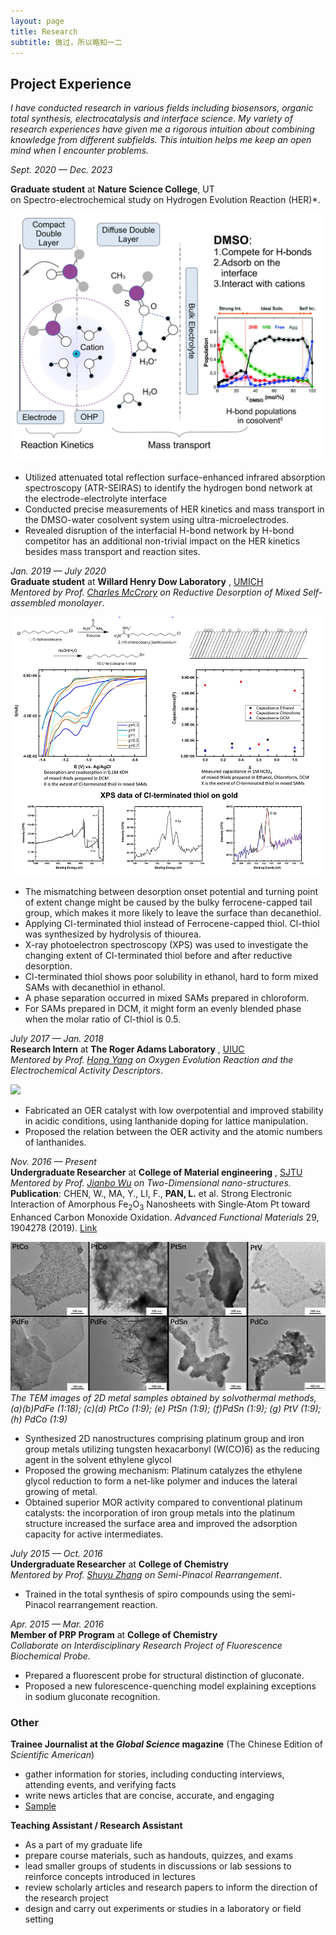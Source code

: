 ```yaml
---
layout: page
title: Research
subtitle: 做过，所以略知一二
---
```



## Project Experience

*I have conducted research in various fields including biosensors, organic total synthesis, electrocatalysis and interface science. My variety of research experiences have given me a rigorous intuition about combining knowledge from different subfields. This intuition helps me keep an open mind when I encounter problems.*

*Sept. 2020 — Dec. 2023*

**Graduate student** at **Nature Science College**, UT<br>
on Spectro-electrochemical study on Hydrogen Evolution Reaction (HER)*. 

![](img/3.png)

* Utilized attenuated total reflection surface-enhanced infrared absorption spectroscopy (ATR-SEIRAS) to identify the hydrogen bond network at the electrode-electrolyte interface
* Conducted precise measurements of HER kinetics and mass transport in the DMSO-water cosolvent system using ultra-microelectrodes. 
* Revealed disruption of the interfacial H-bond network by H-bond competitor has an additional non-trivial impact on the HER kinetics besides mass transport and reaction sites. 



*Jan. 2019 — July 2020* <br>
**Graduate student** at **Willard Henry Dow Laboratory** , [UMICH](http://umich.edu/)<br>
*Mentored by Prof. [Charles McCrory](https://scholar.google.com/citations?hl=zh-CN&user=gFH5HogAAAAJ) on Reductive Desorption of Mixed Self-assembled monolayer*.

![\img\msam.png](img/msam.png)
* The mismatching between desorption onset potential and turning point of extent change might be caused by the bulky ferrocene-capped tail group, which makes it more likely to leave the surface than decanethiol.
* Applying Cl-terminated thiol instead of Ferrocene-capped thiol. Cl-thiol was synthesized by hydrolysis of thiourea.
* X-ray photoelectron spectroscopy (XPS) was used to investigate the changing extent of Cl-terminated thiol before and after reductive desorption.
* Cl-terminated thiol shows poor solubility in ethanol, hard to form mixed SAMs with decanethiol in ethanol.
* A phase separation occurred in mixed SAMs prepared in chloroform. 
* For SAMs prepared in DCM, it might form an evenly blended phase when the molar ratio of Cl-thiol is 0.5.


*July 2017 — Jan. 2018* <br>
**Research Intern** at **The Roger Adams Laboratory** , [UIUC](http://illinois.edu/)<br>
*Mentored by Prof. [Hong Yang](https://scholar.google.com/citations?hl=zh-CN&user=WPntzc4AAAAJ) on Oxygen Evolution Reaction and the Electrochemical Activity Descriptors*.<br>

<img src="https://cdn.britannica.com/30/158530-050-3BB8C4C8/radii-coordination-number-metals-atomic.jpg?raw=true" width="500px">

* Fabricated an OER catalyst with low overpotential and improved stability in acidic conditions, using lanthanide doping for lattice manipulation. 
* Proposed the relation between the OER activity and the atomic numbers of lanthanides. 





*Nov. 2016 — Present* <br>
**Undergraduate Researcher** at **College of Material engineering** , [SJTU](http://en.sjtu.edu.cn/)<br>
*Mentored by Prof. [Jianbo Wu](https://scholar.google.com/citations?hl=zh-CN&user=iQ_WfvsAAAAJ) on Two-Dimensional nano-structures.*<br>
**Publication**: CHEN, W., MA, Y., LI, F., **PAN, L.** et al. Strong Electronic Interaction of Amorphous Fe<sub>2</sub>O<sub>3</sub> Nanosheets with Single‐Atom Pt toward Enhanced Carbon Monoxide Oxidation. *Advanced Functional Materials* 29, 1904278 (2019). [Link](https://onlinelibrary.wiley.com/doi/full/10.1002/adfm.201904278)

![\img\2d.png](img/2d)
*The TEM images of 2D metal samples obtained by solvothermal methods, (a)(b)PdFe (1:18); (c)(d) PtCo (1:9); (e) PtSn (1:9); (f)PdSn (1:9); (g) PtV (1:9); (h) PdCo (1:9)*

* Synthesized 2D nanostructures comprising platinum group and iron group metals utilizing tungsten hexacarbonyl (W(CO)6) as the reducing agent in the solvent ethylene glycol
* Proposed the growing mechanism: Platinum catalyzes the ethylene glycol reduction to form a net-like polymer and induces the lateral growing of metal. 
* Obtained superior MOR activity compared to conventional platinum catalysts: the incorporation of iron group metals into the platinum structure increased the surface area and improved the adsorption capacity for active intermediates. 

*July 2015 — Oct. 2016*<br>
**Undergraduate Researcher** at **College of Chemistry** <br>
*Mentored by Prof. [Shuyu Zhang]() on Semi-Pinacol Rearrangement*.

* Trained in the total synthesis of spiro compounds using the semi-Pinacol rearrangement reaction. 

*Apr. 2015 — Mar. 2016*<br>
**Member of PRP Program** at **College of Chemistry**<br>
*Collaborate on Interdisciplinary Research Project of  Fluorescence Biochemical Probe.*

* Prepared a fluorescent probe for structural distinction of gluconate. 
* Proposed a new fulorescence-quenching model explaining exceptions in sodium gluconate recognition. 


### Other

**Trainee Journalist at the *Global Science* magazine** (The Chinese Edition of *Scientific American*)

* gather information for stories, including conducting interviews, attending events, and verifying facts
* write news articles that are concise, accurate, and engaging
* [Sample](https://planetpolly.github.io/2019-01-27-Fermat-s-last-theorem/)

**Teaching Assistant / Research Assistant** 

* As a part of my graduate life
* prepare course materials, such as handouts, quizzes, and exams
* lead smaller groups of students in discussions or lab sessions to reinforce concepts introduced in lectures
* review scholarly articles and research papers to inform the direction of the research project
* design and carry out experiments or studies in a laboratory or field setting
